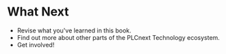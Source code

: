 # What Next

* Revise what you've learned in this book.
* Find out more about other parts of the PLCnext Technology ecosystem.
* Get involved!
